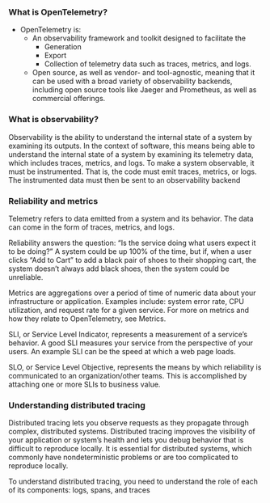 ### What is OpenTelemetry?
- OpenTelemetry is:
    - An observability framework and toolkit designed to facilitate the
        - Generation
        - Export
        - Collection of telemetry data such as traces, metrics, and logs.
    - Open source, as well as vendor- and tool-agnostic, meaning that it can be used with a broad variety of observability backends, including open source tools like Jaeger and Prometheus, as well as commercial offerings. 

### What is observability?
Observability is the ability to understand the internal state of a system by examining its outputs. In the context of software, this means being able to understand the internal state of a system by examining its telemetry data, which includes traces, metrics, and logs.
To make a system observable, it must be instrumented. That is, the code must emit traces, metrics, or logs. The instrumented data must then be sent to an observability backend
### Reliability and metrics
Telemetry refers to data emitted from a system and its behavior. The data can come in the form of traces, metrics, and logs.

Reliability answers the question: “Is the service doing what users expect it to be doing?” A system could be up 100% of the time, but if, when a user clicks “Add to Cart” to add a black pair of shoes to their shopping cart, the system doesn’t always add black shoes, then the system could be unreliable.

Metrics are aggregations over a period of time of numeric data about your infrastructure or application. Examples include: system error rate, CPU utilization, and request rate for a given service. For more on metrics and how they relate to OpenTelemetry, see Metrics.

SLI, or Service Level Indicator, represents a measurement of a service’s behavior. A good SLI measures your service from the perspective of your users. An example SLI can be the speed at which a web page loads.

SLO, or Service Level Objective, represents the means by which reliability is communicated to an organization/other teams. This is accomplished by attaching one or more SLIs to business value.
### Understanding distributed tracing
Distributed tracing lets you observe requests as they propagate through complex, distributed systems. Distributed tracing improves the visibility of your application or system’s health and lets you debug behavior that is difficult to reproduce locally. It is essential for distributed systems, which commonly have nondeterministic problems or are too complicated to reproduce locally.

To understand distributed tracing, you need to understand the role of each of its components: logs, spans, and traces